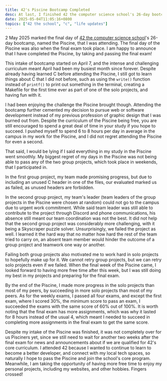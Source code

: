 ```yaml
---
title: 42's Piscine Bootcamp Completed
desc: At last, I finished 42 the computer science school's 26-day bootcamp.
date: 2025-05-04T11:05:16+0800
topics: ["42 the school", "c", "life updates"]
---
```


2 May 2025 marked the final day of [42 the computer science school](/blog/topics/42-the-school/)'s 26-day bootcamp, named the Piscine, that I was attending. The final day of the Piscine was also when the final exam took place. I am happy to announce that I have completed the Piscine, by taking and passing the final exam!

This intake of bootcamp started on April 7, and the intense and challenging curriculum meant April had been my busiest month since forever. Despite already having learned C before attending the Piscine, I still got to learn things about C that I did not before, such as using the `write()` function instead of `printf()` to print out something in the terminal, creating a Makefile for the first time ever as part of one of the solo projects, and having fun with it.

I had been enjoying the challenge the Piscine brought though. Attending the bootcamp further cemented my decision to pursue web or software development instead of my previous profession of graphic design that I was burned out from. Despite the curriculum of the Piscine being free, you are still encouraged to spend a great deal of time in your study if you hope to succeed. I pushed myself to spend 6 to 8 hours per day in average in the campus in my work for the Piscine, and I did not regret attending the Piscine for even a second.

That said, I would be lying if I said everything in my study in the Piscine went smoothly. My biggest regret of my days in the Piscine was not being able to pass any of the two group projects, which took place in weekends, that I participated in.

In the first group project, my team made promising progress, but due to including an unused C header in one of the files, our evaluated marked us as failed, as unused headers are forbidden.

In the second group project, my team's leader (team leaders of the group projects in the Piscine were chosen at random) could not go to the campus due to urgent work commitment. While said team leader was still able to contribute to the project through Discord and phone communications, his absence still meant our team coordination was not the best. It did not help that the second group project was considerably more challenging, with it being a Skyscraper puzzle solver. Unsurprisingly, we failed the project as well. I learned it the hard way that no matter how hard the rest of the team tried to carry on, an absent team member would hinder the outcome of a group project and teamwork one way or another.

Failing both group projects also motivated me to work hard in solo projects to hopefully make up for it. We cannot retry group projects, but we can retry solo projects even if we failed. When the final week of the Piscine came, I looked forward to having more free time after this week, but I was still doing my best in my projects and preparing for the final exam.

By the end of the Piscine, I made more progress in the solo projects than most of my peers, by succeeding in more solo projects than most of my peers. As for the weekly exams, I passed all four exams, and except the first exam, where I scored 30%, the minimum score to pass an exam, I succeeded the exams with the same score of 60% out of 100%. It is worth noting that the final exam has more assignments, which was why it lasted for 8 hours instead of the usual 4, which meant I needed to succeed in completing more assignments in the final exam to get the same score.

Despite my intake of the Piscine was finished, it was not completely over for us Pisciners yet, since we still need to wait for another two weeks after the final exam for news and announcements about if we are qualified for 42's core curriculum. I attended 42 because I wanted to continue to learn to become a better developer, and connect with my local tech spaces, so naturally I hope to pass the Piscine and join the school's core program. Meanwhile, I am taking the opportunity of having more free time to enjoy  my personal projects, including my websites, and other hobbies. Fingers crossed!
